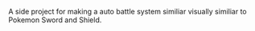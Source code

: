 A side project for making a auto battle system similiar visually similiar to Pokemon Sword and Shield.
